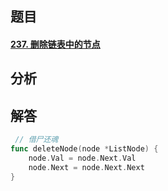 ## 题目

#### [237. 删除链表中的节点](https://leetcode-cn.com/problems/delete-node-in-a-linked-list/)



## 分析



## 解答

```go
 // 借尸还魂
func deleteNode(node *ListNode) {
    node.Val = node.Next.Val
    node.Next = node.Next.Next
}
```

